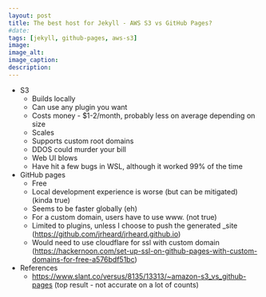 ```yaml
---
layout: post
title: The best host for Jekyll - AWS S3 vs GitHub Pages?
#date: 
tags: [jekyll, github-pages, aws-s3]
image: 
image_alt: 
image_caption: 
description: 
---
```


 - S3
   + Builds locally
   + Can use any plugin you want
   + Costs money - $1-2/month, probably less on average depending on size
   + Scales
   + Supports custom root domains
   + DDOS could murder your bill
   + Web UI blows
   + Have hit a few bugs in WSL, although it worked 99% of the time
 - GitHub pages
   + Free
   + Local development experience is worse (but can be mitigated) (kinda true)
   + Seems to be faster globally (eh)
   + For a custom domain, users have to use www. (not true)
   + Limited to plugins, unless I choose to push the generated _site (https://github.com/jrheard/jrheard.github.io)
   + Would need to use cloudflare for ssl with custom domain (https://hackernoon.com/set-up-ssl-on-github-pages-with-custom-domains-for-free-a576bdf51bc)
 - References
   + https://www.slant.co/versus/8135/13313/~amazon-s3_vs_github-pages (top result - not accurate on a lot of counts)